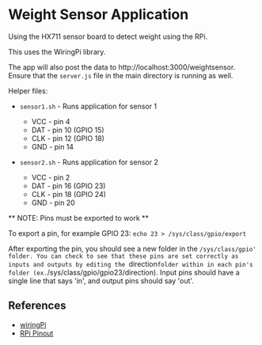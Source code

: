 # Weight Sensor Application

Using the HX711 sensor board to detect weight using the RPi.

This uses the WiringPi library.

The app will also post the data to http://localhost:3000/weightsensor. Ensure that the `server.js` file in the main directory is running as well.

Helper files:

+ `sensor1.sh` - Runs application for sensor 1
	+ VCC - pin 4
	+ DAT - pin 10 (GPIO 15)
	+ CLK - pin 12 (GPIO 18)
	+ GND - pin 14

+ `sensor2.sh` - Runs application for sensor 2
	+ VCC - pin 2
	+ DAT - pin 16 (GPIO 23)
	+ CLK - pin 18 (GPIO 24)
	+ GND - pin 20

** NOTE: Pins must be exported to work **

To export a pin, for example GPIO 23:
`echo 23 > /sys/class/gpio/export`

After exporting the pin, you should see a new folder in the `/sys/class/gpio' folder. You can check to see that these pins are set correctly as inputs and outputs by editing the `direction` folder within in each pin's folder (ex. `/sys/class/gpio/gpio23/direction). Input pins should have a single line that says 'in', and output pins should say 'out'.

## References

+ [wiringPi](http://andyseasysite.com/?page_id=145)
+ [RPi Pinout](https://pinout.xyz/)
